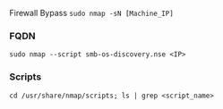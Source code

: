 Firewall Bypass ```sudo nmap -sN [Machine_IP]```


### FQDN
```sudo nmap --script smb-os-discovery.nse <IP>```


### Scripts
```cd /usr/share/nmap/scripts; ls | grep <script_name>```
